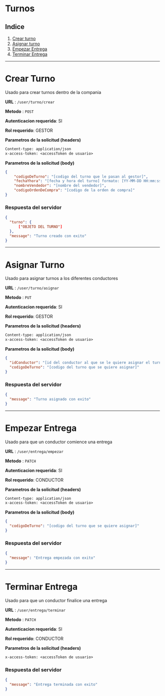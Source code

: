 # **Turnos**
## **Indice**

1. [Crear turno](#Crear-Turno)
2. [Asignar turno](#Asignar-Turno)
3. [Empezar Entrega](#Empezar-Entrega)
4. [Terminar Entrega](#Terminar-Entrega)

---
# Crear Turno
Usado para crear turnos dentro de la compania

**URL** : `/user/turno/crear`

**Metodo** : `POST`

**Autenticacion requerida**: SI

**Rol requerido**: GESTOR

**Parametros de la solicitud (headers)**

```txt
Content-type: application/json
x-access-token: <accessToken de usuario>
```

**Parametros de la solicitud (body)**

```json
{
    "codigoDeTurno": "[codigo del turno que le pasan al gestor]",
    "fechaYhora": "[fecha y hora del turno] formato: [YY-MM-DD HH:mm:ss]",
    "nombreVendedor": "[nombre del vendedor]",
    "codigoOrdenDeCompra": "[codigo de la orden de compra]"
}
```

### Respuesta del servidor

```json
{
  "turno": {
      ["OBJETO DEL TURNO"]
  },
  "message": "Turno creado con exito"
}
```
---
# Asignar Turno
Usado para asignar turnos a los diferentes conductores

**URL** : `/user/turno/asignar`

**Metodo** : `PUT`

**Autenticacion requerida**: SI

**Rol requerido**: GESTOR

**Parametros de la solicitud (headers)**

```txt
Content-type: application/json
x-access-token: <accessToken de usuario>
```

**Parametros de la solicitud (body)**

```json
{
  "idConductor": "[id del conductor al que se le quiere asignar el turno]",
  "codigoDeTurno": "[codigo del turno que se quiere asignar]"
}
```

### Respuesta del servidor

```json
{
  "message": "Turno asignado con exito"
}
```
---
# Empezar Entrega
Usado para que un conductor comience una entrega

**URL** : `/user/entrega/empezar`

**Metodo** : `PATCH`

**Autenticacion requerida**: SI

**Rol requerido**: CONDUCTOR

**Parametros de la solicitud (headers)**

```txt
Content-type: application/json
x-access-token: <accessToken de usuario>
```

**Parametros de la solicitud (body)**

```json
{
  "codigoDeTurno": "[codigo del turno que se quiere asignar]"
}
```

### Respuesta del servidor

```json
{
  "message": "Entrega empezada con exito"
}
```
---
# Terminar Entrega
Usado para que un conductor finalice una entrega

**URL** : `/user/entrega/terminar`

**Metodo** : `PATCH`

**Autenticacion requerida**: SI

**Rol requerido**: CONDUCTOR

**Parametros de la solicitud (headers)**

```txt
x-access-token: <accessToken de usuario>
```

### Respuesta del servidor

```json
{
  "message": "Entrega terminada con exito"
}
```